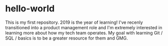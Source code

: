# hello-world
This is my first repository. 2019 is the year of learning!
I've recenly transitioned into a product management role and I'm extremely interested in learning more about how my tech team operates. My goal with learning Git / SQL / basics is to be a greater resource for them and GMG.
